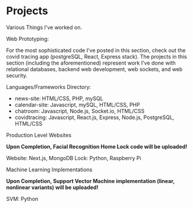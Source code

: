 # Projects
Various Things I've worked on. 

Web Prototyping:

For the most sophisticated code I've posted in this section, check out the covid tracing app (postgreSQL, React, Express stack). The projects in this section (including the aforementioned) represent work I've done with relational databases, backend web development, web sockets, and web security.

  Languages/Frameworks Directory: 
  * news-site: HTML/CSS, PHP, mySQL
  * calendar-site: Javascript, mySQL, HTML/CSS, PHP
  * chatroom: Javascript, Node.js, Socket.io, HTML/CSS
  * covidtracing: Javascript, React.js, Express, Node.js, PostgreSQL, HTML/CSS
  
Production Level Websites
  
  **Upon Completion, Facial Recognition Home Lock code will be uploaded!**
  
  Website: Next.js, MongoDB
  Lock: Python, Raspberry Pi
  
Machine Learning Implementations

  **Upon Completion, Support Vector Machine implementation (linear, nonlinear variants) will be uploaded!**
  
  SVM: Python
